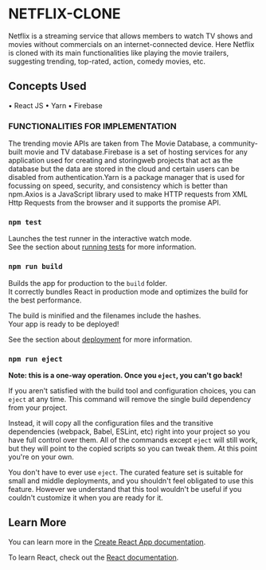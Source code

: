 # NETFLIX-CLONE
Netflix is a streaming service that allows members to watch TV shows and movies without commercials on an internet-connected device. Here Netflix is cloned with its main functionalities like playing the movie trailers, suggesting trending, top-rated, action, comedy movies, etc.

## Concepts Used
• React JS
• Yarn
• Firebase

### FUNCTIONALITIES FOR IMPLEMENTATION
The trending movie APIs are taken from The Movie Database, a community-built movie and TV database.Firebase is a set of hosting services for any application used for creating and storingweb projects that act as the database but the data are stored in the cloud and certain users can be disabled from authentication.Yarn is a package manager that is used for focussing on speed, security, and consistency which is better than npm.Axios is a JavaScript library used to make HTTP requests from XML Http Requests from the browser and it supports the promise API.
 ### `npm test`

Launches the test runner in the interactive watch mode.\
See the section about [running tests](https://facebook.github.io/create-react-app/docs/running-tests) for more information.

### `npm run build`

Builds the app for production to the `build` folder.\
It correctly bundles React in production mode and optimizes the build for the best performance.

The build is minified and the filenames include the hashes.\
Your app is ready to be deployed!

See the section about [deployment](https://facebook.github.io/create-react-app/docs/deployment) for more information.

### `npm run eject`

**Note: this is a one-way operation. Once you `eject`, you can't go back!**

If you aren't satisfied with the build tool and configuration choices, you can `eject` at any time. This command will remove the single build dependency from your project.

Instead, it will copy all the configuration files and the transitive dependencies (webpack, Babel, ESLint, etc) right into your project so you have full control over them. All of the commands except `eject` will still work, but they will point to the copied scripts so you can tweak them. At this point you're on your own.

You don't have to ever use `eject`. The curated feature set is suitable for small and middle deployments, and you shouldn't feel obligated to use this feature. However we understand that this tool wouldn't be useful if you couldn't customize it when you are ready for it.

## Learn More

You can learn more in the [Create React App documentation](https://facebook.github.io/create-react-app/docs/getting-started).

To learn React, check out the [React documentation](https://reactjs.org/).
